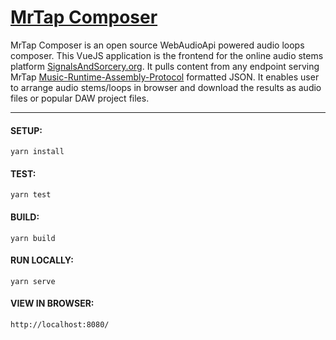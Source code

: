 # <u>MrTap Composer</u>

MrTap Composer is an open source WebAudioApi powered audio loops composer.  This VueJS application is the frontend for the online audio stems platform [SignalsAndSorcery.org](https://signalsandsorcery.org/sas/composer). It pulls content from any endpoint serving MrTap [Music-Runtime-Assembly-Protocol](https://github.com/shiehn/MrTAP) formatted JSON.  It enables user to arrange audio stems/loops in browser and download the results as audio files or popular DAW project files.  


---

#### SETUP:

```yarn install```

#### TEST:

```yarn test``` 

#### BUILD:

```yarn build```

#### RUN LOCALLY:

```yarn serve```

#### VIEW IN BROWSER:

```http://localhost:8080/```
